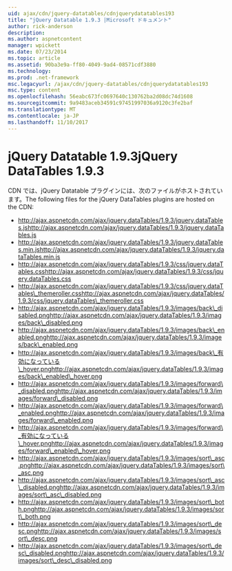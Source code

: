 ```yaml
---
uid: ajax/cdn/jquery-datatables/cdnjquerydatatables193
title: "jQuery Datatable 1.9.3 |Microsoft ドキュメント"
author: rick-anderson
description: 
ms.author: aspnetcontent
manager: wpickett
ms.date: 07/23/2014
ms.topic: article
ms.assetid: 90ba3e9a-ff80-4049-9ad4-08571cdf3880
ms.technology: 
ms.prod: .net-framework
msc.legacyurl: /ajax/cdn/jquery-datatables/cdnjquerydatatables193
msc.type: content
ms.openlocfilehash: 56eabc673fc0697640c130762ba2d08dc74d1608
ms.sourcegitcommit: 9a9483aceb34591c97451997036a9120c3fe2baf
ms.translationtype: MT
ms.contentlocale: ja-JP
ms.lasthandoff: 11/10/2017
---
```

<a name="jquery-datatables-193"></a><span data-ttu-id="e9f24-102">jQuery Datatable 1.9.3</span><span class="sxs-lookup"><span data-stu-id="e9f24-102">jQuery DataTables 1.9.3</span></span>
====================
<span data-ttu-id="e9f24-103">CDN では、jQuery Datatable プラグインには、次のファイルがホストされています。</span><span class="sxs-lookup"><span data-stu-id="e9f24-103">The following files for the jQuery DataTables plugins are hosted on the CDN:</span></span>

- <span data-ttu-id="e9f24-104">http://ajax.aspnetcdn.com/ajax/jquery.dataTables/1.9.3/jquery.dataTables.js</span><span class="sxs-lookup"><span data-stu-id="e9f24-104">http://ajax.aspnetcdn.com/ajax/jquery.dataTables/1.9.3/jquery.dataTables.js</span></span>
- <span data-ttu-id="e9f24-105">http://ajax.aspnetcdn.com/ajax/jquery.dataTables/1.9.3/jquery.dataTables.min.js</span><span class="sxs-lookup"><span data-stu-id="e9f24-105">http://ajax.aspnetcdn.com/ajax/jquery.dataTables/1.9.3/jquery.dataTables.min.js</span></span>
- <span data-ttu-id="e9f24-106">http://ajax.aspnetcdn.com/ajax/jquery.dataTables/1.9.3/css/jquery.dataTables.css</span><span class="sxs-lookup"><span data-stu-id="e9f24-106">http://ajax.aspnetcdn.com/ajax/jquery.dataTables/1.9.3/css/jquery.dataTables.css</span></span>
- <span data-ttu-id="e9f24-107">http://ajax.aspnetcdn.com/ajax/jquery.dataTables/1.9.3/css/jquery.dataTables\_themeroller.css</span><span class="sxs-lookup"><span data-stu-id="e9f24-107">http://ajax.aspnetcdn.com/ajax/jquery.dataTables/1.9.3/css/jquery.dataTables\_themeroller.css</span></span>
- <span data-ttu-id="e9f24-108">http://ajax.aspnetcdn.com/ajax/jquery.dataTables/1.9.3/images/back\_disabled.png</span><span class="sxs-lookup"><span data-stu-id="e9f24-108">http://ajax.aspnetcdn.com/ajax/jquery.dataTables/1.9.3/images/back\_disabled.png</span></span>
- <span data-ttu-id="e9f24-109">http://ajax.aspnetcdn.com/ajax/jquery.dataTables/1.9.3/images/back\_enabled.png</span><span class="sxs-lookup"><span data-stu-id="e9f24-109">http://ajax.aspnetcdn.com/ajax/jquery.dataTables/1.9.3/images/back\_enabled.png</span></span>
- <span data-ttu-id="e9f24-110">http://ajax.aspnetcdn.com/ajax/jquery.dataTables/1.9.3/images/back\_有効になっている\_hover.png</span><span class="sxs-lookup"><span data-stu-id="e9f24-110">http://ajax.aspnetcdn.com/ajax/jquery.dataTables/1.9.3/images/back\_enabled\_hover.png</span></span>
- <span data-ttu-id="e9f24-111">http://ajax.aspnetcdn.com/ajax/jquery.dataTables/1.9.3/images/forward\_disabled.png</span><span class="sxs-lookup"><span data-stu-id="e9f24-111">http://ajax.aspnetcdn.com/ajax/jquery.dataTables/1.9.3/images/forward\_disabled.png</span></span>
- <span data-ttu-id="e9f24-112">http://ajax.aspnetcdn.com/ajax/jquery.dataTables/1.9.3/images/forward\_enabled.png</span><span class="sxs-lookup"><span data-stu-id="e9f24-112">http://ajax.aspnetcdn.com/ajax/jquery.dataTables/1.9.3/images/forward\_enabled.png</span></span>
- <span data-ttu-id="e9f24-113">http://ajax.aspnetcdn.com/ajax/jquery.dataTables/1.9.3/images/forward\_有効になっている\_hover.png</span><span class="sxs-lookup"><span data-stu-id="e9f24-113">http://ajax.aspnetcdn.com/ajax/jquery.dataTables/1.9.3/images/forward\_enabled\_hover.png</span></span>
- <span data-ttu-id="e9f24-114">http://ajax.aspnetcdn.com/ajax/jquery.dataTables/1.9.3/images/sort\_asc.png</span><span class="sxs-lookup"><span data-stu-id="e9f24-114">http://ajax.aspnetcdn.com/ajax/jquery.dataTables/1.9.3/images/sort\_asc.png</span></span>
- <span data-ttu-id="e9f24-115">http://ajax.aspnetcdn.com/ajax/jquery.dataTables/1.9.3/images/sort\_asc\_disabled.png</span><span class="sxs-lookup"><span data-stu-id="e9f24-115">http://ajax.aspnetcdn.com/ajax/jquery.dataTables/1.9.3/images/sort\_asc\_disabled.png</span></span>
- <span data-ttu-id="e9f24-116">http://ajax.aspnetcdn.com/ajax/jquery.dataTables/1.9.3/images/sort\_both.png</span><span class="sxs-lookup"><span data-stu-id="e9f24-116">http://ajax.aspnetcdn.com/ajax/jquery.dataTables/1.9.3/images/sort\_both.png</span></span>
- <span data-ttu-id="e9f24-117">http://ajax.aspnetcdn.com/ajax/jquery.dataTables/1.9.3/images/sort\_desc.png</span><span class="sxs-lookup"><span data-stu-id="e9f24-117">http://ajax.aspnetcdn.com/ajax/jquery.dataTables/1.9.3/images/sort\_desc.png</span></span>
- <span data-ttu-id="e9f24-118">http://ajax.aspnetcdn.com/ajax/jquery.dataTables/1.9.3/images/sort\_desc\_disabled.png</span><span class="sxs-lookup"><span data-stu-id="e9f24-118">http://ajax.aspnetcdn.com/ajax/jquery.dataTables/1.9.3/images/sort\_desc\_disabled.png</span></span>
